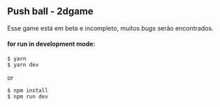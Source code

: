 ## Push ball - 2dgame

Esse game está em beta e incompleto, muitos _bugs_ serão encontrados.

#### for run in development mode:
```
$ yarn
$ yarn dev
```
or
```
$ npm install
$ npm run dev
```

